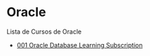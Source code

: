 # Oracle
Lista de Cursos de Oracle

* [001 Oracle Database Learning Subscription](temarios/001-Oracle-Database-Learning-Subscription.md)
